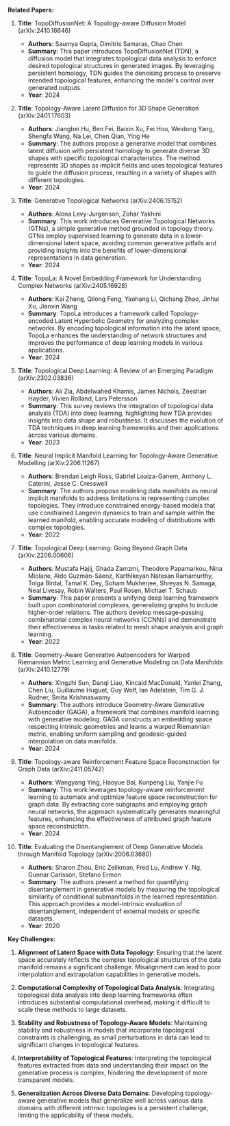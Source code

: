 **Related Papers:**

1. **Title**: TopoDiffusionNet: A Topology-aware Diffusion Model (arXiv:2410.16646)
   - **Authors**: Saumya Gupta, Dimitris Samaras, Chao Chen
   - **Summary**: This paper introduces TopoDiffusionNet (TDN), a diffusion model that integrates topological data analysis to enforce desired topological structures in generated images. By leveraging persistent homology, TDN guides the denoising process to preserve intended topological features, enhancing the model's control over generated outputs.
   - **Year**: 2024

2. **Title**: Topology-Aware Latent Diffusion for 3D Shape Generation (arXiv:2401.17603)
   - **Authors**: Jiangbei Hu, Ben Fei, Baixin Xu, Fei Hou, Weidong Yang, Shengfa Wang, Na Lei, Chen Qian, Ying He
   - **Summary**: The authors propose a generative model that combines latent diffusion with persistent homology to generate diverse 3D shapes with specific topological characteristics. The method represents 3D shapes as implicit fields and uses topological features to guide the diffusion process, resulting in a variety of shapes with different topologies.
   - **Year**: 2024

3. **Title**: Generative Topological Networks (arXiv:2406.15152)
   - **Authors**: Alona Levy-Jurgenson, Zohar Yakhini
   - **Summary**: This work introduces Generative Topological Networks (GTNs), a simple generative method grounded in topology theory. GTNs employ supervised learning to generate data in a lower-dimensional latent space, avoiding common generative pitfalls and providing insights into the benefits of lower-dimensional representations in data generation.
   - **Year**: 2024

4. **Title**: TopoLa: A Novel Embedding Framework for Understanding Complex Networks (arXiv:2405.16928)
   - **Authors**: Kai Zheng, Qilong Feng, Yaohang Li, Qichang Zhao, Jinhui Xu, Jianxin Wang
   - **Summary**: TopoLa introduces a framework called Topology-encoded Latent Hyperbolic Geometry for analyzing complex networks. By encoding topological information into the latent space, TopoLa enhances the understanding of network structures and improves the performance of deep learning models in various applications.
   - **Year**: 2024

5. **Title**: Topological Deep Learning: A Review of an Emerging Paradigm (arXiv:2302.03836)
   - **Authors**: Ali Zia, Abdelwahed Khamis, James Nichols, Zeeshan Hayder, Vivien Rolland, Lars Petersson
   - **Summary**: This survey reviews the integration of topological data analysis (TDA) into deep learning, highlighting how TDA provides insights into data shape and robustness. It discusses the evolution of TDA techniques in deep learning frameworks and their applications across various domains.
   - **Year**: 2023

6. **Title**: Neural Implicit Manifold Learning for Topology-Aware Generative Modelling (arXiv:2206.11267)
   - **Authors**: Brendan Leigh Ross, Gabriel Loaiza-Ganem, Anthony L. Caterini, Jesse C. Cresswell
   - **Summary**: The authors propose modeling data manifolds as neural implicit manifolds to address limitations in representing complex topologies. They introduce constrained energy-based models that use constrained Langevin dynamics to train and sample within the learned manifold, enabling accurate modeling of distributions with complex topologies.
   - **Year**: 2022

7. **Title**: Topological Deep Learning: Going Beyond Graph Data (arXiv:2206.00606)
   - **Authors**: Mustafa Hajij, Ghada Zamzmi, Theodore Papamarkou, Nina Miolane, Aldo Guzmán-Sáenz, Karthikeyan Natesan Ramamurthy, Tolga Birdal, Tamal K. Dey, Soham Mukherjee, Shreyas N. Samaga, Neal Livesay, Robin Walters, Paul Rosen, Michael T. Schaub
   - **Summary**: This paper presents a unifying deep learning framework built upon combinatorial complexes, generalizing graphs to include higher-order relations. The authors develop message-passing combinatorial complex neural networks (CCNNs) and demonstrate their effectiveness in tasks related to mesh shape analysis and graph learning.
   - **Year**: 2022

8. **Title**: Geometry-Aware Generative Autoencoders for Warped Riemannian Metric Learning and Generative Modeling on Data Manifolds (arXiv:2410.12779)
   - **Authors**: Xingzhi Sun, Danqi Liao, Kincaid MacDonald, Yanlei Zhang, Chen Liu, Guillaume Huguet, Guy Wolf, Ian Adelstein, Tim G. J. Rudner, Smita Krishnaswamy
   - **Summary**: The authors introduce Geometry-Aware Generative Autoencoder (GAGA), a framework that combines manifold learning with generative modeling. GAGA constructs an embedding space respecting intrinsic geometries and learns a warped Riemannian metric, enabling uniform sampling and geodesic-guided interpolation on data manifolds.
   - **Year**: 2024

9. **Title**: Topology-aware Reinforcement Feature Space Reconstruction for Graph Data (arXiv:2411.05742)
   - **Authors**: Wangyang Ying, Haoyue Bai, Kunpeng Liu, Yanjie Fu
   - **Summary**: This work leverages topology-aware reinforcement learning to automate and optimize feature space reconstruction for graph data. By extracting core subgraphs and employing graph neural networks, the approach systematically generates meaningful features, enhancing the effectiveness of attributed graph feature space reconstruction.
   - **Year**: 2024

10. **Title**: Evaluating the Disentanglement of Deep Generative Models through Manifold Topology (arXiv:2006.03680)
    - **Authors**: Sharon Zhou, Eric Zelikman, Fred Lu, Andrew Y. Ng, Gunnar Carlsson, Stefano Ermon
    - **Summary**: The authors present a method for quantifying disentanglement in generative models by measuring the topological similarity of conditional submanifolds in the learned representation. This approach provides a model-intrinsic evaluation of disentanglement, independent of external models or specific datasets.
    - **Year**: 2020

**Key Challenges:**

1. **Alignment of Latent Space with Data Topology**: Ensuring that the latent space accurately reflects the complex topological structures of the data manifold remains a significant challenge. Misalignment can lead to poor interpolation and extrapolation capabilities in generative models.

2. **Computational Complexity of Topological Data Analysis**: Integrating topological data analysis into deep learning frameworks often introduces substantial computational overhead, making it difficult to scale these methods to large datasets.

3. **Stability and Robustness of Topology-Aware Models**: Maintaining stability and robustness in models that incorporate topological constraints is challenging, as small perturbations in data can lead to significant changes in topological features.

4. **Interpretability of Topological Features**: Interpreting the topological features extracted from data and understanding their impact on the generative process is complex, hindering the development of more transparent models.

5. **Generalization Across Diverse Data Domains**: Developing topology-aware generative models that generalize well across various data domains with different intrinsic topologies is a persistent challenge, limiting the applicability of these models. 